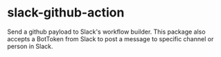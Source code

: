 # slack-github-action

Send a github payload to Slack's workflow builder. This package also accepts a BotToken from Slack to post a message to specific channel or person in Slack.